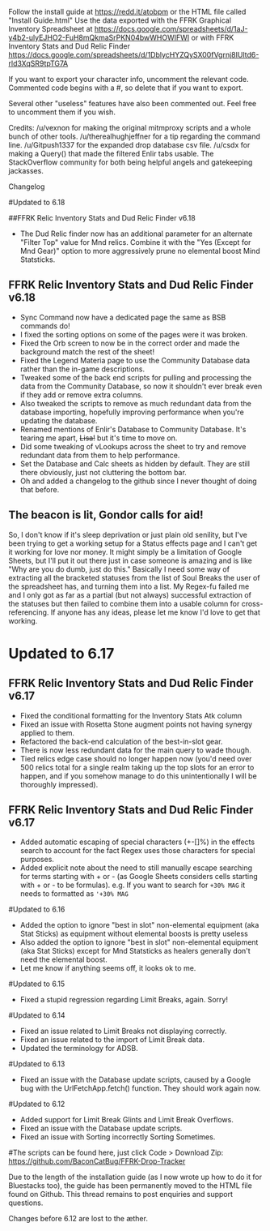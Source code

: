 Follow the install guide at https://redd.it/atobpm or the HTML file called "Install Guide.html"
Use the data exported with the FFRK Graphical Inventory Spreadsheet at https://docs.google.com/spreadsheets/d/1aJ-y4b2-ulyEJHO2-FuH8mQkmaSrPKN04bwWHOWIFWI
or with FFRK Inventory Stats and Dud Relic Finder https://docs.google.com/spreadsheets/d/1DblycHYZQySX00fVgrnj8IUltd6-rld3XqSR9tpTG7A

If you want to export your character info, uncomment the relevant code. Commented code begins with a #, so delete that if you want to export.

Several other "useless" features have also been commented out. Feel free to uncomment them if you wish. 

Credits:
/u/vexnon for making the original mitmproxy scripts and a whole bunch of other tools.
/u/therealhughjeffner for a tip regarding the command line.
/u/Gitpush1337 for the expanded drop database csv file.
/u/csdx for making a Query() that made the filtered Enlir tabs usable.
The StackOverflow community for both being helpful angels and gatekeeping jackasses.

Changelog

#Updated to 6.18

##FFRK Relic Inventory Stats and Dud Relic Finder v6.18

* The Dud Relic finder now has an additional parameter for an alternate "Filter Top" value for Mnd relics. Combine it with the "Yes (Except for Mnd Gear)" option to more aggressively prune no elemental boost Mind Statsticks.

## FFRK Relic Inventory Stats and Dud Relic Finder v6.18

* Sync Command now have a dedicated page the same as BSB commands do!
* I fixed the sorting options on some of the pages were it was broken.
* Fixed the Orb screen to now be in the correct order and made the background match the rest of the sheet!
* Fixed the Legend Materia page to use the Community Database data rather than the in-game descriptions.
* Tweaked some of the back end scripts for pulling and processing the data from the Community Database, so now it shouldn't ever break even if they add or remove extra columns.  
* Also tweaked the scripts to remove as much redundant data from the database importing, hopefully improving performance when you're updating the database.
* Renamed mentions of Enlir's Database to Community Database. It's tearing me apart, ~~Lisa!~~ but it's time to move on.
* Did some tweaking of vLookups across the sheet to try and remove redundant data from them to help performance.
* Set the Database and Calc sheets as hidden by default. They are still there obviously, just not cluttering the bottom bar.
* Oh and added a changelog to the github since I never thought of doing that before.

## The beacon is lit, Gondor calls for aid!

So, I don't know if it's sleep deprivation or just plain old senility, but I've been trying to get a working setup for a Status effects page and I can't get it working for love nor money. It might simply be a limitation of Google Sheets, but I'll put it out there just in case someone is amazing and is like "Why are you do dumb, just do this." Basically I need some way of extracting all the bracketed statuses from the list of Soul Breaks the user of the spreadsheet has, and turning them into a list. My Regex-fu failed me and I only got as far as a partial (but not always) successful extraction of the statuses but then failed to combine them into a usable column for cross-referencing. If anyone has any ideas, please let me know I'd love to get that working.


# Updated to 6.17
## FFRK Relic Inventory Stats and Dud Relic Finder v6.17								
* Fixed the conditional formatting for the Inventory Stats Atk column
* Fixed an issue with Rosetta Stone augment points not having synergy applied to them.
* Refactored the back-end calculation of the best-in-slot gear. 
 * There is now less redundant data for the main query to wade though.
 * Tied relics edge case should no longer happen now (you'd need over 500 relics total for a single realm taking up the top slots for an error to happen, and if you somehow manage to do this unintentionally I will be thoroughly impressed).

## FFRK Relic Inventory Stats and Dud Relic Finder v6.17	
* Added automatic escaping of special characters (+-[]%) in the effects search to account for the fact Regex uses those characters for special purposes.
* Added explicit note about the need to still manually escape searching for terms starting with + or - (as Google Sheets considers cells starting with + or - to be formulas). e.g. If you want to search for `+30% MAG` it needs to formatted as `'+30% MAG`

#Updated to 6.16
* Added the option to ignore "best in slot" non-elemental equipment (aka Stat Sticks) as equipment without elemental boosts is pretty useless
* Also added the option to ignore "best in slot" non-elemental equipment (aka Stat Sticks) except for Mnd Statsticks as healers generally don't need the elemental boost.
* Let me know if anything seems off, it looks ok to me.

#Updated to 6.15
* Fixed a stupid regression regarding Limit Breaks, again. Sorry!

#Updated to 6.14
* Fixed an issue related to Limit Breaks not displaying correctly.
* Fixed an issue related to the import of Limit Break data.
* Updated the terminology for ADSB.

#Updated to 6.13
* Fixed an issue with the Database update scripts, caused by a Google bug with the UrlFetchApp.fetch() function. They should work again now.

#Updated to 6.12

* Added support for Limit Break Glints and Limit Break Overflows.
* Fixed an issue with the Database update scripts.
* Fixed an issue with Sorting incorrectly Sorting Sometimes.

#The scripts can be found here, just click Code > Download Zip: https://github.com/BaconCatBug/FFRK-Drop-Tracker

Due to the length of the installation guide (as I now wrote up how to do it for Bluestacks too), the guide has been permanently moved to the HTML file found on Github. This thread remains to post enquiries and support questions.

Changes before 6.12 are lost to the æther.
